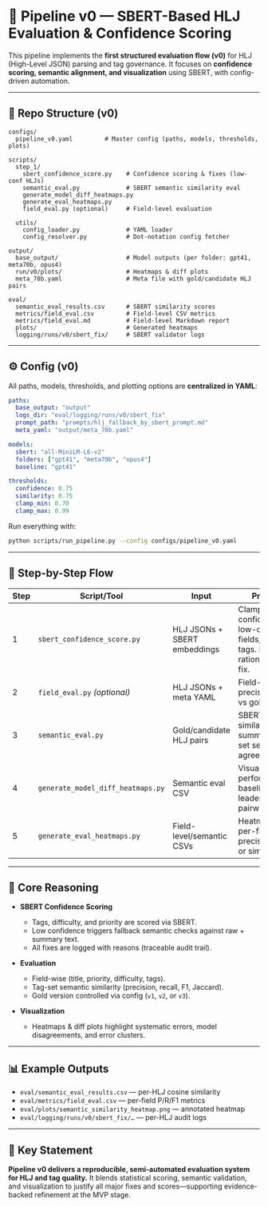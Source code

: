 # 📘 Pipeline v0 — SBERT-Based HLJ Evaluation & Confidence Scoring

This pipeline implements the **first structured evaluation flow (v0)** for HLJ (High-Level JSON) parsing and tag governance.
It focuses on **confidence scoring, semantic alignment, and visualization** using SBERT, with config-driven automation.

---

## 📂 Repo Structure (v0)

```
configs/
  pipeline_v0.yaml         # Master config (paths, models, thresholds, plots)

scripts/
  step_1/
    sbert_confidence_score.py    # Confidence scoring & fixes (low-conf HLJs)
    semantic_eval.py             # SBERT semantic similarity eval
    generate_model_diff_heatmaps.py
    generate_eval_heatmaps.py
    field_eval.py (optional)     # Field-level evaluation

  utils/
    config_loader.py             # YAML loader
    config_resolver.py           # Dot-notation config fetcher

output/
  base_output/                   # Model outputs (per folder: gpt41, meta70b, opus4)
  run/v0/plots/                  # Heatmaps & diff plots
  meta_70b.yaml                  # Meta file with gold/candidate HLJ pairs

eval/
  semantic_eval_results.csv      # SBERT similarity scores
  metrics/field_eval.csv         # Field-level CSV metrics
  metrics/field_eval.md          # Field-level Markdown report
  plots/                         # Generated heatmaps
  logging/runs/v0/sbert_fix/     # SBERT validator logs
```

---

## ⚙️ Config (v0)

All paths, models, thresholds, and plotting options are **centralized in YAML**:

```yaml
paths:
  base_output: "output"
  logs_dir: "eval/logging/runs/v0/sbert_fix"
  prompt_path: "prompts/hlj_fallback_by_sbert_prompt.md"
  meta_yaml: "output/meta_70b.yaml"

models:
  sbert: "all-MiniLM-L6-v2"
  folders: ["gpt41", "meta70b", "opus4"]
  baseline: "gpt41"

thresholds:
  confidence: 0.75
  similarity: 0.75
  clamp_min: 0.70
  clamp_max: 0.99
```

Run everything with:

```bash
python scripts/run_pipeline.py --config configs/pipeline_v0.yaml
```

---

## 🔄 Step-by-Step Flow

| Step | Script/Tool                       | Input                        | Processing                                                                                   | Output                                   |
| ---- | --------------------------------- | ---------------------------- | -------------------------------------------------------------------------------------------- | ---------------------------------------- |
| 1    | `sbert_confidence_score.py`       | HLJ JSONs + SBERT embeddings | Clamps confidence, fixes low-confidence fields, validates tags. Logs rationale for each fix. | Confidence scores, fix logs, audit JSONs |
| 2    | `field_eval.py` *(optional)*      | HLJ JSONs + meta YAML        | Field-wise precision/recall/F1 vs gold HLJs.                                                 | Field metrics (CSV/MD)                   |
| 3    | `semantic_eval.py`                | Gold/candidate HLJ pairs     | SBERT cosine similarity of summaries; tag-set semantic agreement.                            | `semantic_eval_results.csv`              |
| 4    | `generate_model_diff_heatmaps.py` | Semantic eval CSV            | Visualizes model performance vs baseline; leaderboards + pairwise diffs.                     | Diff plots, leaderboards                 |
| 5    | `generate_eval_heatmaps.py`       | Field-level/semantic CSVs    | Heatmaps for per-field precision/recall/F1 or similarity.                                    | Annotated heatmaps                       |

---

## 🧠 Core Reasoning

* **SBERT Confidence Scoring**

  * Tags, difficulty, and priority are scored via SBERT.
  * Low confidence triggers fallback semantic checks against raw + summary text.
  * All fixes are logged with reasons (traceable audit trail).

* **Evaluation**

  * Field-wise (title, priority, difficulty, tags).
  * Tag-set semantic similarity (precision, recall, F1, Jaccard).
  * Gold version controlled via config (`v1`, `v2`, or `v3`).

* **Visualization**

  * Heatmaps & diff plots highlight systematic errors, model disagreements, and error clusters.

---

## 📊 Example Outputs

* `eval/semantic_eval_results.csv` — per-HLJ cosine similarity
* `eval/metrics/field_eval.csv` — per-field P/R/F1 metrics
* `eval/plots/semantic_similarity_heatmap.png` — annotated heatmap
* `eval/logging/runs/v0/sbert_fix/…` — per-HLJ audit logs

---

## 📌 Key Statement

**Pipeline v0 delivers a reproducible, semi-automated evaluation system for HLJ and tag quality.**
It blends statistical scoring, semantic validation, and visualization to justify all major fixes and scores—supporting evidence-backed refinement at the MVP stage.
